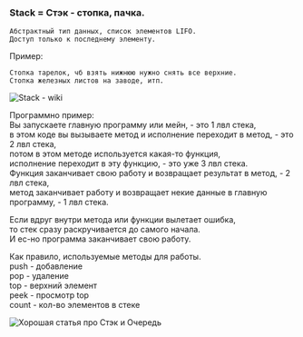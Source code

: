 ### Stack = Стэк - стопка, пачка.

	Абстрактный тип данных, список элементов LIFO.  
	Доступ только к последнему элементу.  

Пример:  

    Стопка тарелок, чб взять нижнюю нужно снять все верхние.  
    Стопка железных листов на заводе, итп.  

![Stack - wiki](https://ru.wikipedia.org/wiki/%D0%A1%D1%82%D0%B5%D0%BA)
 

Программно пример:  
Вы запускаете главную программу или мейн, - это 1 лвл стека,  
в этом коде вы вызываете метод и исполнение переходит в метод, - это 2 лвл стека,  
потом в этом методе используется какая-то функция,  
исполнение переходит в эту функцию, - это уже 3 лвл стека.  
Функция заканчивает свою работу и возвращает результат в метод, - 2 лвл стека,  
метод заканчивает работу и возвращает некие данные в главную программу, - 1 лвл стека.  

Если вдруг внутри метода или функции вылетает ошибка,  
то стек сразу раскручивается до самого начала.  
И ес-но программа заканчивает свою работу.  

Как правило, используемые методы для работы.  
push - добавление  
pop - удаление  
top - верхний элемент  
peek - просмотр top  
count - кол-во элементов в стеке  

![Хорошая статья про Стэк и Очередь](https://tproger.ru/translations/stacks-and-queues-for-beginners/)



